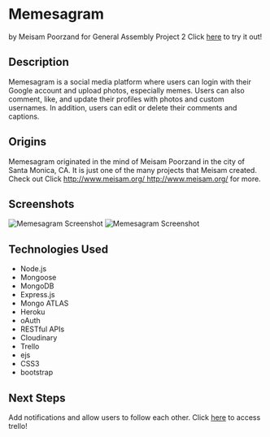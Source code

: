 # Memesagram
by Meisam Poorzand for General Assembly Project 2
Click [here](https://memesagram.herokuapp.com/) to try it out!


## Description
Memesagram is a social media platform where users can login with their Google account and upload photos, especially memes. Users can also comment, like, and update their profiles with photos and custom usernames. In addition, users can edit or delete their comments and captions.


## Origins
Memesagram originated in the mind of Meisam Poorzand in the city of Santa Monica, CA. It is just one of the many projects that Meisam created. Check out Click [http://www.meisam.org/ ](http://www.meisam.org/ )http://www.meisam.org/ for more.


## Screenshots
![Memesagram Screenshot](https://i.imgur.com/PwsgLw9.png "Memesagram Screenshot")
![Memesagram Screenshot](https://i.imgur.com/a7lYeEU.png "Memesagram Screenshot")


## Technologies Used

* Node.js
* Mongoose
* MongoDB
* Express.js
* Mongo ATLAS
* Heroku
* oAuth
* RESTful APIs
* Cloudinary
* Trello
* ejs 
* CSS3 
* bootstrap


## Next Steps
Add notifications and allow users to follow each other.
Click [here](https://trello.com/b/d87nvA0z/meisagram) to access trello!
